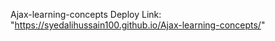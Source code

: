  Ajax-learning-concepts
 Deploy Link: "https://syedalihussain100.github.io/Ajax-learning-concepts/"
